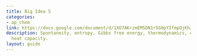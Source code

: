 ```yaml
---
title: Big Idea 5
categories:
- ap_chem
link: https://docs.google.com/document/d/1XO7AKrzmEM5DN1r5G0pYIfmpOjKhJsPopAmKa4XvVeg/
description: Spontaneity, entropy, Gibbs free energy, thermodynamics, enthalpy, specific
  heat capacity.
layout: guide
---
```


